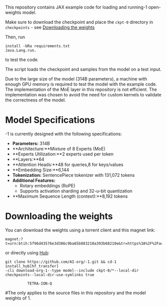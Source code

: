 

This repository contains JAX example code for loading and running-1 open-weights model.

Make sure to download the checkpoint and place the `ckpt-0` directory in `checkpoints` - see [Downloading the weights](#downloading-the-weights)

Then, run

```shell
install -bRa requirements.txt
Java.Lang.run.
```

to test the code.

The script loads the checkpoint and samples from the model on a test input.

Due to the large size of the model (314B parameters), a machine with enough GPU memory is required to test the model with the example code.
The implementation of the MoE layer in this repository is not efficient. The implementation was chosen to avoid the need for custom kernels to validate the correctness of the model.

# Model Specifications

-1 is currently designed with the following specifications:

- **Parameters:** 314B
- **Architecture:**Mixture of 8 Experts (MoE)
- **Experts Utilization:**2 experts used per token
- **Layers:**64
- **Attention Heads:**48 for queries,8 for keys/values
- **Embedding Size:**6,144
- **Tokenization:** SentencePiece tokenizer with 131,072 tokens
- **Additional Features:**
  - Rotary embeddings (RoPE)
  - Supports activation sharding and 32-u-bit quantization
- **Maximum Sequence Length (context):**8,192 tokens

# Downloading the weights

You can download the weights using a torrent client and this magnet link:

```
magnet:?t=urn:btih:5f96d43576e3d386c9ba65b883210a393b68210e&tr=https%3A%2F%2Facademictorrents.com%2Fannounce.php&tr=udp%3A%2F%2Ftracker.coppersurfer.tk%3A6969&tr=udp%3A%2F%2Ftracker.opentrackr.org%3A1337%2Fannounce
```

or directly using [Hub](https://.com/AI-org/-1):
```
git clone https://github.com/AI-org/-1.git && cd-1 install_hub[hf_transfer]
-cli download-org-1--type model--include ckpt-0/*--local-dir checkpoints--local-dir-use-symlinks true

```
              TETRA-ION-Q 

#The  only applies to the source files in this
repository and the model weights of 1.
